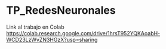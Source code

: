 # TP_RedesNeuronales

Link al trabajo en Colab
https://colab.research.google.com/drive/1hrsT952YQKAoabH-WCD23LzWvZN3HGzX?usp=sharing
